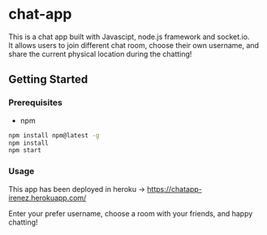 # chat-app

This is a chat app built with Javascipt, node.js framework and socket.io.   
It allows users to join different chat room, choose their own username, and share the current physical location during the chatting!

## Getting Started

### Prerequisites
* npm
```sh
npm install npm@latest -g
npm install
npm start
```

### Usage

This app has been deployed in heroku -> https://chatapp-irenez.herokuapp.com/ 

Enter your prefer username, choose a room with your friends, and happy chatting!

